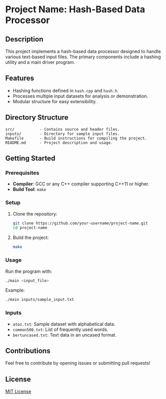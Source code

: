 
# Project Name: Hash-Based Data Processor

## Description
This project implements a hash-based data processor designed to handle various text-based input files. The primary components include a hashing utility and a main driver program.

## Features
- Hashing functions defined in `hash.cpp` and `hash.h`.
- Processes multiple input datasets for analysis or demonstration.
- Modular structure for easy extensibility.

## Directory Structure
```
src/           - Contains source and header files.
inputs/        - Directory for sample input files.
Makefile       - Build instructions for compiling the project.
README.md      - Project description and usage.
```

## Getting Started

### Prerequisites
- **Compiler**: GCC or any C++ compiler supporting C++11 or higher.
- **Build Tool**: `make`

### Setup
1. Clone the repository:
   ```bash
   git clone https://github.com/your-username/project-name.git
   cd project-name
   ```
2. Build the project:
   ```bash
   make
   ```

### Usage
Run the program with:
```bash
./main <input_file>
```

Example:
```bash
./main inputs/sample_input.txt
```

### Inputs
- `atoz.txt`: Sample dataset with alphabetical data.
- `common500.txt`: List of frequently used words.
- `bertuncased.txt`: Text data in an uncased format.

## Contributions
Feel free to contribute by opening issues or submitting pull requests!

## License
[MIT License](LICENSE)
